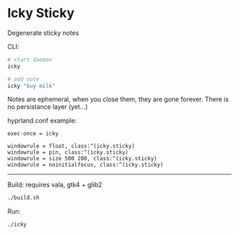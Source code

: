 # Icky Sticky

Degenerate sticky notes

CLI:

```sh
# start daemon
icky

# add note
icky "buy milk"
```

Notes are ephemeral, when you close them, they are gone forever. There is no persistance layer (yet...)

hyprland.conf example:

```hyprlang
exec-once = icky

windowrule = float, class:^(icky.sticky)
windowrule = pin, class:^(icky.sticky)
windowrule = size 500 200, class:^(icky.sticky)
windowrule = noinitialfocus, class:^(icky.sticky)
```
---

Build: requires vala, gtk4 + glib2

```sh
./build.sh
```

Run:

```sh
./icky
```
